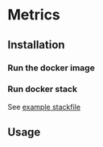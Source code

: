 # Metrics


## Installation

### Run the docker image

### Run docker stack

See [example stackfile](doc/stackfile.yml)



## Usage


